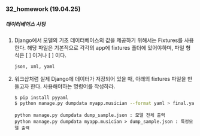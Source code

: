 ### 32_homework (19.04.25)

##### 데이터베이스 시딩

1. Django에서 모델의 기초 데이터베이스의 값을 제공하기 위해서는 Fixtures를 사용한다. 해당 파일은 기본적으로 각각의 app에 fixtures 폴더에 있어야하며, 파일 형식은 [       ] 이거나 [       ] 이다.

   ```python
   json, xml, yaml
   ```

2. 워크샵처럼 실제 Django에 데이터가 저장되어 있을 때, 아래의 fixtures 파일을 만들고자 한다. 사용해야하는 명령어를 작성하라.

   ```bash
   $ pip install pyyaml
   $ python manage.py dumpdata myapp.musician --format yaml > final.yaml
   ```

   ```
   python manage.py dumpdata dump_sample.json : 모델 전체 출력
   python manage.py dumpdata myapp.musician > dump_sample.json : 특정모델 출력 
   ```